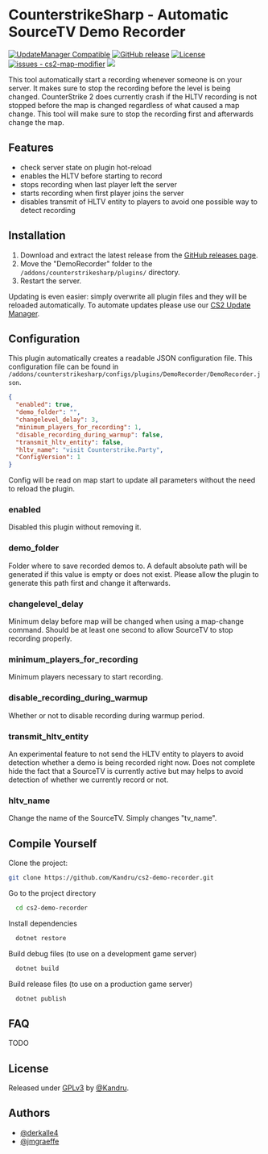 # CounterstrikeSharp - Automatic SourceTV Demo Recorder

[![UpdateManager Compatible](https://img.shields.io/badge/CS2-UpdateManager-darkgreen)](https://github.com/Kandru/cs2-update-manager/)
[![GitHub release](https://img.shields.io/github/release/Kandru/cs2-demo-recorder?include_prereleases=&sort=semver&color=blue)](https://github.com/Kandru/cs2-demo-recorder/releases/)
[![License](https://img.shields.io/badge/License-GPLv3-blue)](#license)
[![issues - cs2-map-modifier](https://img.shields.io/github/issues/Kandru/cs2-demo-recorder)](https://github.com/Kandru/cs2-demo-recorder/issues)
[![](https://www.paypalobjects.com/en_US/i/btn/btn_donateCC_LG.gif)](https://www.paypal.com/donate/?hosted_button_id=C2AVYKGVP9TRG)

This tool automatically start a recording whenever someone is on your server. It makes sure to stop the recording before the level is being changed. CounterStrike 2 does currently crash if the HLTV recording is not stopped before the map is changed regardless of what caused a map change. This tool will make sure to stop the recording first and afterwards change the map.

## Features

- check server state on plugin hot-reload
- enables the HLTV before starting to record
- stops recording when last player left the server
- starts recording when first player joins the server
- disables transmit of HLTV entity to players to avoid one possible way to detect recording

## Installation

1. Download and extract the latest release from the [GitHub releases page](https://github.com/Kandru/cs2-demo-recorder/releases/).
2. Move the "DemoRecorder" folder to the `/addons/counterstrikesharp/plugins/` directory.
3. Restart the server.

Updating is even easier: simply overwrite all plugin files and they will be reloaded automatically. To automate updates please use our [CS2 Update Manager](https://github.com/Kandru/cs2-update-manager/).


## Configuration

This plugin automatically creates a readable JSON configuration file. This configuration file can be found in `/addons/counterstrikesharp/configs/plugins/DemoRecorder/DemoRecorder.json`.

```json
{
  "enabled": true,
  "demo_folder": "",
  "changelevel_delay": 3,
  "minimum_players_for_recording": 1,
  "disable_recording_during_warmup": false,
  "transmit_hltv_entity": false,
  "hltv_name": "visit Counterstrike.Party",
  "ConfigVersion": 1
}
```

Config will be read on map start to update all parameters without the need to reload the plugin.

### enabled

Disabled this plugin without removing it.

### demo_folder

Folder where to save recorded demos to. A default absolute path will be generated if this value is empty or does not exist. Please allow the plugin to generate this path first and change it afterwards.

### changelevel_delay

Minimum delay before map will be changed when using a map-change command. Should be at least one second to allow SourceTV to stop recording properly.

### minimum_players_for_recording

Minimum players necessary to start recording.

### disable_recording_during_warmup

Whether or not to disable recording during warmup period.

### transmit_hltv_entity

An experimental feature to not send the HLTV entity to players to avoid detection whether a demo is being recorded right now. Does not complete hide the fact that a SourceTV is currently active but may helps to avoid detection of whether we currently record or not.

### hltv_name

Change the name of the SourceTV. Simply changes "tv_name".

## Compile Yourself

Clone the project:

```bash
git clone https://github.com/Kandru/cs2-demo-recorder.git
```

Go to the project directory

```bash
  cd cs2-demo-recorder
```

Install dependencies

```bash
  dotnet restore
```

Build debug files (to use on a development game server)

```bash
  dotnet build
```

Build release files (to use on a production game server)

```bash
  dotnet publish
```

## FAQ

TODO

## License

Released under [GPLv3](/LICENSE) by [@Kandru](https://github.com/Kandru).

## Authors

- [@derkalle4](https://www.github.com/derkalle4)
- [@jmgraeffe](https://www.github.com/jmgraeffe)
